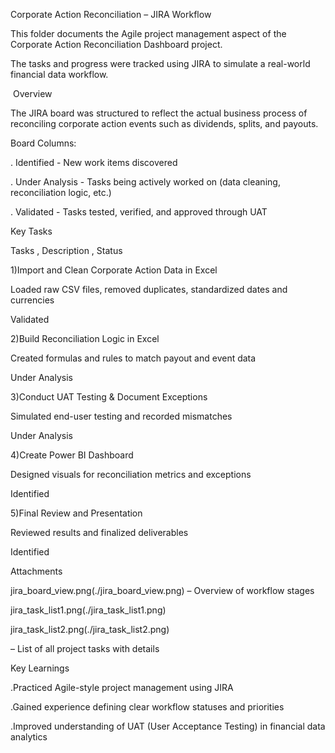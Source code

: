 Corporate Action Reconciliation – JIRA Workflow



This folder documents the Agile project management aspect of the Corporate Action Reconciliation Dashboard project.

The tasks and progress were tracked using JIRA to simulate a real-world financial data workflow.





 Overview



The JIRA board was structured to reflect the actual business process of reconciling corporate action events such as dividends, splits, and payouts.



Board Columns:

. Identified - New work items discovered

. Under Analysis - Tasks being actively worked on (data cleaning, reconciliation logic, etc.)

. Validated - Tasks tested, verified, and approved through UAT







Key Tasks



Tasks , Description , Status



1)Import and Clean Corporate Action Data in Excel

Loaded raw CSV files, removed duplicates, standardized dates and currencies

Validated

2)Build Reconciliation Logic in Excel

Created formulas and rules to match payout and event data

Under Analysis

3)Conduct UAT Testing \& Document Exceptions

Simulated end-user testing and recorded mismatches

Under Analysis

4)Create Power BI Dashboard

Designed visuals for reconciliation metrics and exceptions

Identified

5)Final Review and Presentation

Reviewed results and finalized deliverables

Identified





Attachments



jira\_board\_view.png(./jira\_board\_view.png) – Overview of workflow stages

jira\_task\_list1.png(./jira\_task\_list1.png)

jira\_task\_list2.png(./jira\_task\_list2.png)

– List of all project tasks with details





Key Learnings

.Practiced Agile-style project management using JIRA

.Gained experience defining clear workflow statuses and priorities

.Improved understanding of UAT (User Acceptance Testing) in financial data analytics

